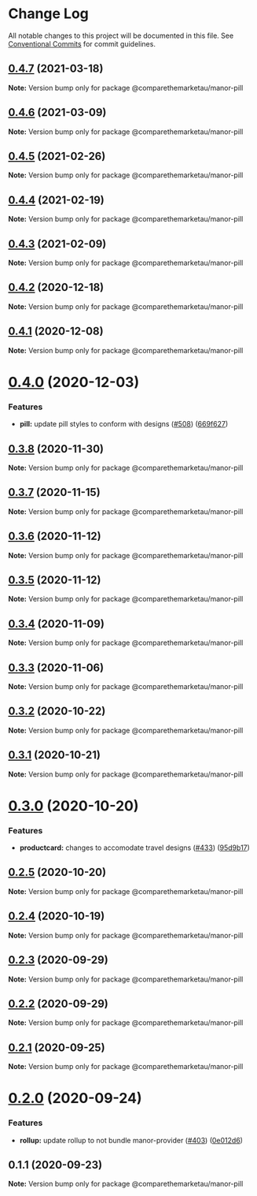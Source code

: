 # Change Log

All notable changes to this project will be documented in this file.
See [Conventional Commits](https://conventionalcommits.org) for commit guidelines.

## [0.4.7](https://github.com/comparethemarketau/manor-react/compare/@comparethemarketau/manor-pill@0.4.6...@comparethemarketau/manor-pill@0.4.7) (2021-03-18)

**Note:** Version bump only for package @comparethemarketau/manor-pill





## [0.4.6](https://github.com/comparethemarketau/manor-react/compare/@comparethemarketau/manor-pill@0.4.5...@comparethemarketau/manor-pill@0.4.6) (2021-03-09)

**Note:** Version bump only for package @comparethemarketau/manor-pill





## [0.4.5](https://github.com/comparethemarketau/manor-react/compare/@comparethemarketau/manor-pill@0.4.4...@comparethemarketau/manor-pill@0.4.5) (2021-02-26)

**Note:** Version bump only for package @comparethemarketau/manor-pill





## [0.4.4](https://github.com/comparethemarketau/manor-react/compare/@comparethemarketau/manor-pill@0.4.3...@comparethemarketau/manor-pill@0.4.4) (2021-02-19)

**Note:** Version bump only for package @comparethemarketau/manor-pill





## [0.4.3](https://github.com/comparethemarketau/manor-react/compare/@comparethemarketau/manor-pill@0.4.2...@comparethemarketau/manor-pill@0.4.3) (2021-02-09)

**Note:** Version bump only for package @comparethemarketau/manor-pill





## [0.4.2](https://github.com/comparethemarketau/manor-react/compare/@comparethemarketau/manor-pill@0.4.1...@comparethemarketau/manor-pill@0.4.2) (2020-12-18)

**Note:** Version bump only for package @comparethemarketau/manor-pill





## [0.4.1](https://github.com/comparethemarketau/manor-react/compare/@comparethemarketau/manor-pill@0.4.0...@comparethemarketau/manor-pill@0.4.1) (2020-12-08)

**Note:** Version bump only for package @comparethemarketau/manor-pill





# [0.4.0](https://github.com/comparethemarketau/manor-react/compare/@comparethemarketau/manor-pill@0.3.8...@comparethemarketau/manor-pill@0.4.0) (2020-12-03)


### Features

* **pill:** update pill styles to conform with designs ([#508](https://github.com/comparethemarketau/manor-react/issues/508)) ([669f627](https://github.com/comparethemarketau/manor-react/commit/669f627e45ddee1dd5e354300c29e83d39792934))





## [0.3.8](https://github.com/comparethemarketau/manor-react/compare/@comparethemarketau/manor-pill@0.3.7...@comparethemarketau/manor-pill@0.3.8) (2020-11-30)

**Note:** Version bump only for package @comparethemarketau/manor-pill





## [0.3.7](https://github.com/comparethemarketau/manor-react/compare/@comparethemarketau/manor-pill@0.3.6...@comparethemarketau/manor-pill@0.3.7) (2020-11-15)

**Note:** Version bump only for package @comparethemarketau/manor-pill





## [0.3.6](https://github.com/comparethemarketau/manor-react/compare/@comparethemarketau/manor-pill@0.3.5...@comparethemarketau/manor-pill@0.3.6) (2020-11-12)

**Note:** Version bump only for package @comparethemarketau/manor-pill





## [0.3.5](https://github.com/comparethemarketau/manor-react/compare/@comparethemarketau/manor-pill@0.3.4...@comparethemarketau/manor-pill@0.3.5) (2020-11-12)

**Note:** Version bump only for package @comparethemarketau/manor-pill





## [0.3.4](https://github.com/comparethemarketau/manor-react/compare/@comparethemarketau/manor-pill@0.3.3...@comparethemarketau/manor-pill@0.3.4) (2020-11-09)

**Note:** Version bump only for package @comparethemarketau/manor-pill





## [0.3.3](https://github.com/comparethemarketau/manor-react/compare/@comparethemarketau/manor-pill@0.3.2...@comparethemarketau/manor-pill@0.3.3) (2020-11-06)

**Note:** Version bump only for package @comparethemarketau/manor-pill





## [0.3.2](https://github.com/comparethemarketau/manor-react/compare/@comparethemarketau/manor-pill@0.3.1...@comparethemarketau/manor-pill@0.3.2) (2020-10-22)

**Note:** Version bump only for package @comparethemarketau/manor-pill





## [0.3.1](https://github.com/comparethemarketau/manor-react/compare/@comparethemarketau/manor-pill@0.3.0...@comparethemarketau/manor-pill@0.3.1) (2020-10-21)

**Note:** Version bump only for package @comparethemarketau/manor-pill





# [0.3.0](https://github.com/comparethemarketau/manor-react/compare/@comparethemarketau/manor-pill@0.2.5...@comparethemarketau/manor-pill@0.3.0) (2020-10-20)


### Features

* **productcard:** changes to accomodate travel designs ([#433](https://github.com/comparethemarketau/manor-react/issues/433)) ([95d9b17](https://github.com/comparethemarketau/manor-react/commit/95d9b175634f2bacdaf6c13c948a38cd3d8e34d0))





## [0.2.5](https://github.com/comparethemarketau/manor-react/compare/@comparethemarketau/manor-pill@0.2.4...@comparethemarketau/manor-pill@0.2.5) (2020-10-20)

**Note:** Version bump only for package @comparethemarketau/manor-pill





## [0.2.4](https://github.com/comparethemarketau/manor-react/compare/@comparethemarketau/manor-pill@0.2.3...@comparethemarketau/manor-pill@0.2.4) (2020-10-19)

**Note:** Version bump only for package @comparethemarketau/manor-pill





## [0.2.3](https://github.com/comparethemarketau/manor-react/compare/@comparethemarketau/manor-pill@0.2.2...@comparethemarketau/manor-pill@0.2.3) (2020-09-29)

**Note:** Version bump only for package @comparethemarketau/manor-pill





## [0.2.2](https://github.com/comparethemarketau/manor-react/compare/@comparethemarketau/manor-pill@0.2.1...@comparethemarketau/manor-pill@0.2.2) (2020-09-29)

**Note:** Version bump only for package @comparethemarketau/manor-pill





## [0.2.1](https://github.com/comparethemarketau/manor-react/compare/@comparethemarketau/manor-pill@0.2.0...@comparethemarketau/manor-pill@0.2.1) (2020-09-25)

**Note:** Version bump only for package @comparethemarketau/manor-pill





# [0.2.0](https://github.com/comparethemarketau/manor-react/compare/@comparethemarketau/manor-pill@0.1.1...@comparethemarketau/manor-pill@0.2.0) (2020-09-24)


### Features

* **rollup:** update rollup to not bundle manor-provider ([#403](https://github.com/comparethemarketau/manor-react/issues/403)) ([0e012d6](https://github.com/comparethemarketau/manor-react/commit/0e012d6fbadcf0ec99857c22e148cacd6265b60a))





## 0.1.1 (2020-09-23)

**Note:** Version bump only for package @comparethemarketau/manor-pill
